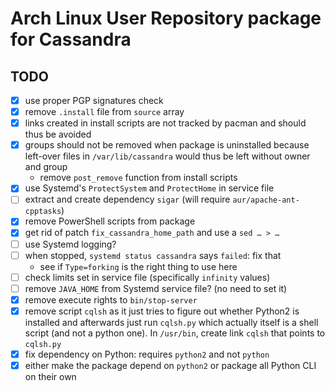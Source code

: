 # Arch Linux User Repository package for Cassandra

## TODO

- [x] use proper PGP signatures check
- [x] remove `.install` file from `source` array
- [x] links created in install scripts are not tracked by pacman and should
       thus be avoided
- [x] groups should not be removed when package is uninstalled because
       left-over files in `/var/lib/cassandra` would thus be left without owner
       and group
  - remove `post_remove` function from install scripts
- [x] use Systemd's `ProtectSystem` and `ProtectHome` in service file
- [ ] extract and create dependency `sigar` (will require
      `aur/apache-ant-cpptasks`)
- [x] remove PowerShell scripts from package
- [x] get rid of patch `fix_cassandra_home_path` and use a `sed … > …`
- [ ] use Systemd logging?
- [ ] when stopped, `systemd status cassandra` says `failed`: fix that
  - see if `Type=forking` is the right thing to use here
- [ ] check limits set in service file (specifically `infinity` values)
- [ ] remove `JAVA_HOME` from Systemd service file? (no need to set it)
- [x] remove execute rights to `bin/stop-server`
- [x] remove script `cqlsh` as it just tries to figure out whether Python2 is
      installed and afterwards just run `cqlsh.py` which actually itself is a
      shell script (and not a python one). In `/usr/bin`, create link `cqlsh`
      that points to `cqlsh.py`
- [x] fix dependency on Python: requires `python2` and not `python`
- [x] either make the package depend on `python2` or package all Python CLI
      on their own
